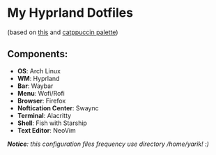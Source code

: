 # My Hyprland Dotfiles
(based on [this](https://github.com/Zproger/bspwm-dotfiles) and [catppuccin palette](https://catppuccin.com/palette))

## Components:
- **OS**: Arch Linux
- **WM**: Hyprland
- **Bar**: Waybar
- **Menu**: Wofi/Rofi
- **Browser**: Firefox
- **Noftication Center**: Swaync
- **Terminal**: Alacritty
- **Shell**: Fish with Starship
- **Text Editor**: NeoVim

***Notice**: this configuration files frequency use directory /home/yarik! :)*
